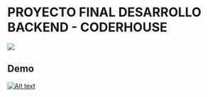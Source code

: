 # PROYECTO FINAL DESARROLLO BACKEND - CODERHOUSE
![](https://res.cloudinary.com/dzerohyrd/image/upload/v1701123818/wp8725091-mern-stack-wallpapers_ihow3g.jpg)


## Demo <a name="video"></a>

[![Alt text](https://res.cloudinary.com/dzerohyrd/image/upload/v1701126712/images_bb6c1v.jpg)](https://res.cloudinary.com/dzerohyrd/video/upload/v1701124346/TechCommerce_dm4iaj.mp4)

